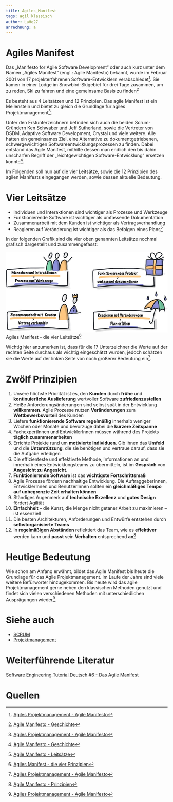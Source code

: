 ```yaml
---
title: Agiles_Manifest
tags: agil klassisch
author: LaHe27
anrechnung: a
---
```


# Agiles Manifest 

Das „Manifesto for Agile Software Development“ oder auch kurz unter dem Namen „Agiles Manifest“ (engl.: Agile Manifesto) bekannt, wurde im Februar 2001 von 17 projekterfahrenen Software-Entwicklern verabschiedet[^2]. 
Sie kamen in einer Lodge im Snowbird-Skigebiet für drei Tage zusammen, um zu reden, Ski zu fahren und eine gemeinsame Basis zu finden[^1]
 
Es besteht aus 4 Leitsätzen und 12 Prinzipien.
Das agile Manifest ist ein Meilenstein und bietet zu gleich die Grundlage für agiles Projektmanagement[^2].

Unter den Erstunterzeichnern befinden sich auch die beiden Scrum-Gründern Ken Schwaber und Jeff Sutherland, sowie die Vertreter von DSDM, Adaptive Software Development, Crystal und viele weitere. Alle hatten ein gemeinsames Ziel, eine Alternative zu dokumentgetriebenen, schwergewichtigen Softwareentwicklungsprozessen zu finden. Dabei entstand das Agile Manifest, mithilfe dessen man endlich den bis dahin unscharfen Begriff der „leichtgewichtigen Software-Entwicklung“ ersetzen konnte[^1].


Im Folgenden soll nun auf die vier Leitsätze, sowie die 12 Prinzipien des agilen Manifests eingegangen werden, sowie dessen aktuelle Bedeutung. 


# Vier Leitsätze

* Individuen und Interaktionen sind wichtiger als Prozesse und Werkzeuge
* Funktionierende Software ist wichtiger als umfassende Dokumentation
* Zusammenarbeit mit dem Kunden ist wichtiger als Vertragsverhandlung
* Reagieren auf Veränderung ist wichtiger als das Befolgen eines Plans[^3]

In der folgenden Grafik sind die vier oben genannten Leitsätze nochmal grafisch dargestellt und zusammengefasst:

![Beispielabbildung](Agiles_Manifest/AM_Prinzipien.jpeg)
Agiles Manifest - die vier Leitsätze[^4]

Wichtig hier anzumerken ist, dass für die 17 Unterzeichner die Werte auf der rechten Seite durchaus als wichtig eingeschätzt wurden, jedoch schätzen sie die Werte auf der linken Seite von noch größerer Bedeutung ein[^2].


# Zwölf Prinzipien 

1. Unsere höchste Priorität ist es, den __Kunden__ durch __frühe__ und __kontinuierliche Auslieferung__ wertvoller Software __zufriedenzustellen__
2. Heiße Anforderungsänderungen sind selbst spät in der Entwicklung __willkommen__. Agile Prozesse nutzen __Veränderungen__ zum __Wettbewerbsvorteil__ des Kunden
3. Liefere __funktionierende Software regelmäßig__ innerhalb weniger Wochen oder Monate und bevorzuge dabei die __kürzere Zeitspanne__
4. FachexpertInnen und EntwicklerInnen müssen während des Projekts __täglich zusammenarbeiten__
5. Errichte Projekte rund um __motivierte Individuen__. Gib ihnen das __Umfeld__ und die __Unterstützung__, die sie benötigen und vertraue darauf, dass sie die Aufgabe erledigen
6. Die effizienteste und effektivste Methode, Informationen an und innerhalb eines Entwicklungsteams zu übermitteln, ist im __Gespräch__ von __Angesicht zu Angesicht__.
7. __Funktionierende Software__ ist das __wichtigste Fortschrittsmaß__
8. Agile Prozesse fördern nachhaltige Entwicklung. Die AuftraggeberInnen, EntwicklerInnen und BenutzerInnen sollten ein __gleichmäßiges Tempo auf unbegrenzte Zeit erhalten können__
9. Ständiges Augenmerk auf __technische Exzellenz__ und __gutes Design__ fördert Agilität
10. __Einfachheit__ – die Kunst, die Menge nicht getaner Arbeit zu maximieren – ist essenziell
11. Die besten Architekturen, Anforderungen und Entwürfe entstehen durch __selbstorganisierte Teams__
12. In __regelmäßigen Abständen__ reflektiert das Team, wie es __effektiver__ werden kann und __passt__ sein __Verhalten__ entsprechend __an__[^5] 


# Heutige Bedeutung

Wie schon am Anfang erwähnt, bildet das Agile Manifest bis heute die Grundlage für das Agile Projektmanagement. Im Laufe der Jahre sind viele weitere Befürworter hinzugekommen. 
Bis heute wird das agile Projektmanagement gerne neben den klassischen Methoden genutzt und findet sich vielen verschiedenen Methoden mit unterschiedlichen Ausprägungen wieder[^2].


# Siehe auch

* [SCRUM](SCRUM.md)
* [Projektmanagement](Projektmanagement.md)


# Weiterführende Literatur

[Software Engineering Tutorial Deutsch #6 - Das Agile Manifest](https://www.youtube.com/watch?v=aN-6Ha66Q9U)


# Quellen

[^1]: [Agile Manifesto - Geschichte](https://agilemanifesto.org/history.html)
[^2]: [Agiles Projektmanagement - Agile Manifesto](http://agiles-projektmanagement.org/agile-manifesto/)
[^3]: [Agile Manifesto - Leitsätze](https://agilemanifesto.org/iso/de/manifesto.html)
[^4]: [Agiles Manifest - die vier Prinzipien](https://synapsenstau.de/agiles-manifest/)
[^5]: [Agile Manifesto - Prinzipien](https://agilemanifesto.org/iso/de/principles.html)

